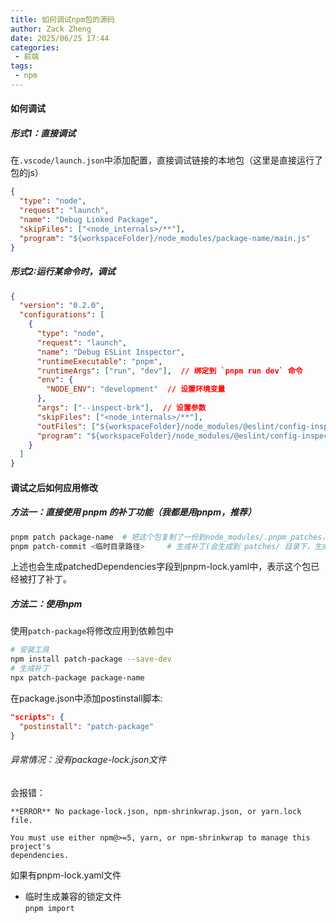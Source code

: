 ```yaml
---
title: 如何调试npm包的源码
author: Zack Zheng
date: 2025/06/25 17:44
categories:
 - 前端
tags:
 - npm
---
```


#### 如何调试

##### 形式1：直接调试

在`.vscode/launch.json`中添加配置，直接调试链接的本地包（这里是直接运行了包的js）     

```json
{
  "type": "node",
  "request": "launch",
  "name": "Debug Linked Package",
  "skipFiles": ["<node_internals>/**"],
  "program": "${workspaceFolder}/node_modules/package-name/main.js"
}

```

##### 形式2:运行某命令时，调试

```json
{
  "version": "0.2.0",
  "configurations": [
    {
      "type": "node",
      "request": "launch",
      "name": "Debug ESLint Inspector",
      "runtimeExecutable": "pnpm",
      "runtimeArgs": ["run", "dev"],  // 绑定到 `pnpm run dev` 命令
      "env": {
        "NODE_ENV": "development"  // 设置环境变量
      },
      "args": ["--inspect-brk"],  // 设置参数
      "skipFiles": ["<node_internals>/**"],
      "outFiles": ["${workspaceFolder}/node_modules/@eslint/config-inspector/**/*.js"],
      "program": "${workspaceFolder}/node_modules/@eslint/config-inspector/dist/cli.mjs"  // 指定调试入口文件
    }
  ]
}

```

#### 调试之后如何应用修改

##### 方法一：直接使用 pnpm 的补丁功能（我都是用pnpm，推荐）
```bash
pnpm patch package-name  # 把这个包复制了一份到node_modules/.pnpm_patches，进入到这个临时目录修改代码
pnpm patch-commit <临时目录路径>     # 生成补丁(会生成到 patches/ 目录下，生成一个.patch文件)
```

上述也会生成patchedDependencies字段到pnpm-lock.yaml中，表示这个包已经被打了补丁。


##### 方法二：使用npm

使用`patch-package`将修改应用到依赖包中    

```bash
# 安装工具    
npm install patch-package --save-dev   
# 生成补丁   
npx patch-package package-name   
```
   
在package.json中添加postinstall脚本:    

```json
"scripts": {
  "postinstall": "patch-package"
}
```

###### 异常情况：没有package-lock.json文件

会报错：

```
**ERROR** No package-lock.json, npm-shrinkwrap.json, or yarn.lock file.

You must use either npm@>=5, yarn, or npm-shrinkwrap to manage this project's
dependencies.
```

如果有pnpm-lock.yaml文件   

+ 临时生成兼容的锁定文件    
  `pnpm import`
